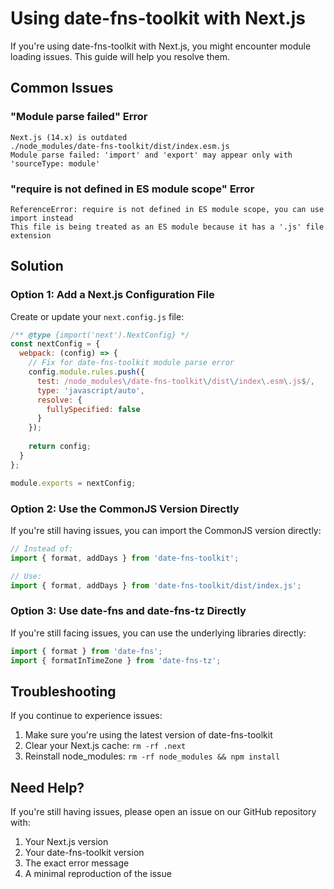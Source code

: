 # Using date-fns-toolkit with Next.js

If you're using date-fns-toolkit with Next.js, you might encounter module loading issues. This guide will help you resolve them.

## Common Issues

### "Module parse failed" Error

```
Next.js (14.x) is outdated
./node_modules/date-fns-toolkit/dist/index.esm.js
Module parse failed: 'import' and 'export' may appear only with 'sourceType: module'
```

### "require is not defined in ES module scope" Error

```
ReferenceError: require is not defined in ES module scope, you can use import instead
This file is being treated as an ES module because it has a '.js' file extension
```

## Solution

### Option 1: Add a Next.js Configuration File

Create or update your `next.config.js` file:

```javascript
/** @type {import('next').NextConfig} */
const nextConfig = {
  webpack: (config) => {
    // Fix for date-fns-toolkit module parse error
    config.module.rules.push({
      test: /node_modules\/date-fns-toolkit\/dist\/index\.esm\.js$/,
      type: 'javascript/auto',
      resolve: {
        fullySpecified: false
      }
    });
    
    return config;
  }
};

module.exports = nextConfig;
```

### Option 2: Use the CommonJS Version Directly

If you're still having issues, you can import the CommonJS version directly:

```javascript
// Instead of:
import { format, addDays } from 'date-fns-toolkit';

// Use:
import { format, addDays } from 'date-fns-toolkit/dist/index.js';
```

### Option 3: Use date-fns and date-fns-tz Directly

If you're still facing issues, you can use the underlying libraries directly:

```javascript
import { format } from 'date-fns';
import { formatInTimeZone } from 'date-fns-tz';
```

## Troubleshooting

If you continue to experience issues:

1. Make sure you're using the latest version of date-fns-toolkit
2. Clear your Next.js cache: `rm -rf .next`
3. Reinstall node_modules: `rm -rf node_modules && npm install`

## Need Help?

If you're still having issues, please open an issue on our GitHub repository with:

1. Your Next.js version
2. Your date-fns-toolkit version
3. The exact error message
4. A minimal reproduction of the issue 